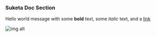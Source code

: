 ### Suketa Doc Section

Hello world message with some **bold** text, some _italic_ text, and a [link](/)

![img alt](/img/docusaurus.png)
